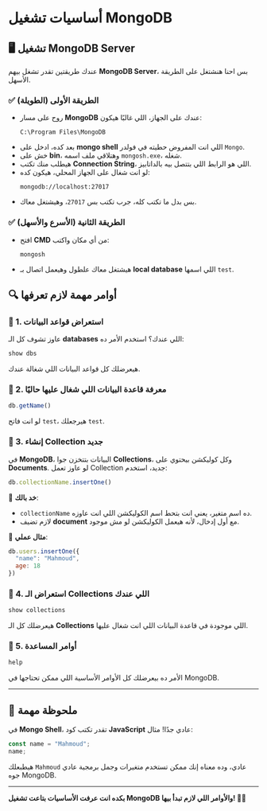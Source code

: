 # أساسيات تشغيل MongoDB

## 🖥️ تشغيل MongoDB Server

عندك طريقتين تقدر تشغل بيهم **MongoDB Server**، بس احنا هنشتغل على الطريقة الأسهل.

### ✅ الطريقة الأولى (الطويلة)
- روح على مسار **MongoDB** عندك على الجهاز، اللي غالبًا هيكون:
  ```
  C:\Program Files\MongoDB
  ```
- بعد كده، ادخل على **mongo shell** اللي انت المفروض حطيته في فولدر `Mongo`.
- خش على **bin**، وهتلاقي ملف اسمه `mongosh.exe`، شغله.
- هيطلب منك تكتب **Connection String**، اللي هو الرابط اللي بتتصل بيه بالداتابيز.
- لو انت شغال على الجهاز المحلي، هيكون كده:
  ```
  mongodb://localhost:27017
  ```
- بس بدل ما تكتب كله، جرب تكتب بس `27017`، وهيشتغل معاك.

### ✅ الطريقة الثانية (الأسرع والأسهل)
- افتح **CMD** من أي مكان واكتب:
  ```
  mongosh
  ```
- هيشتغل معاك علطول وهيعمل اتصال بـ **local database** اللي اسمها `test`.

## 🔍 أوامر مهمة لازم تعرفها

### 🔹 1. استعراض قواعد البيانات
عاوز تشوف كل الـ **databases** اللي عندك؟ استخدم الأمر ده:
```js
show dbs
```
هيعرضلك كل قواعد البيانات اللي شغالة عندك.

### 🔹 2. معرفة قاعدة البيانات اللي شغال عليها حاليًا
```js
db.getName()
```
لو انت فاتح `test`، هيرجعلك `test`.

### 🔹 3. إنشاء Collection جديد
في **MongoDB**، البيانات بتتخزن جوا **Collections**، وكل كوليكشن بيحتوي على **Documents**.
لو عاوز تعمل Collection جديد، استخدم:
```js
db.collectionName.insertOne()
```
📌 **خد بالك**:
- `collectionName` ده اسم متغير، يعني انت بتحط اسم الكوليكشن اللي انت عاوزه.
- لازم تضيف **document** مع أول إدخال، لأنه هيعمل الكوليكشن لو مش موجود.

📌 **مثال عملي**:
```js
db.users.insertOne({
  "name": "Mahmoud",
  age: 18
})
```
### 🔹 4. استعراض الـ Collections اللي عندك
```js
show collections
```
هيعرضلك كل الـ **Collections** اللي موجودة في قاعدة البيانات اللي انت شغال عليها.

### 🔹 5. أوامر المساعدة
```js
help
```
الأمر ده بيعرضلك كل الأوامر الأساسية اللي ممكن تحتاجها في MongoDB.

---

## 🎯 ملحوظة مهمة

في **Mongo Shell**، تقدر تكتب كود **JavaScript** عادي جدًا! مثال:
```js
const name = "Mahmoud";
name;
```
هيطبعلك `Mahmoud` عادي، وده معناه إنك ممكن تستخدم متغيرات وجمل برمجية عادي جوه MongoDB.
 
---
**بكده انت عرفت الأساسيات بتاعت تشغيل MongoDB والأوامر اللي لازم تبدأ بيها! 🚀🔥**

